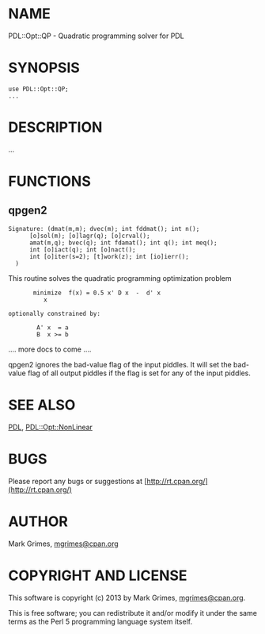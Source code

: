 # NAME

PDL::Opt::QP - Quadratic programming solver for PDL

# SYNOPSIS

    use PDL::Opt::QP;
    ...

# DESCRIPTION

...

# FUNCTIONS





## qpgen2

    Signature: (dmat(m,m); dvec(m); int fddmat(); int n();
          [o]sol(m); [o]lagr(q); [o]crval();
          amat(m,q); bvec(q); int fdamat(); int q(); int meq();
          int [o]iact(q); int [o]nact();
          int [o]iter(s=2); [t]work(z); int [io]ierr();
      )





This routine solves the quadratic programming optimization problem

           minimize  f(x) = 0.5 x' D x  -  d' x
              x

    optionally constrained by:

            A' x  = a
            B  x >= b



.... more docs to come ....



qpgen2 ignores the bad-value flag of the input piddles.
It will set the bad-value flag of all output piddles if the flag is set for any of the input piddles.



# SEE ALSO

[PDL](http://search.cpan.org/perldoc?PDL), [PDL::Opt::NonLinear](http://search.cpan.org/perldoc?PDL::Opt::NonLinear)

# BUGS

Please report any bugs or suggestions at [http://rt.cpan.org/](http://rt.cpan.org/)

# AUTHOR

Mark Grimes, <mgrimes@cpan.org>

# COPYRIGHT AND LICENSE

This software is copyright (c) 2013 by Mark Grimes, <mgrimes@cpan.org>.

This is free software; you can redistribute it and/or modify it under
the same terms as the Perl 5 programming language system itself.
